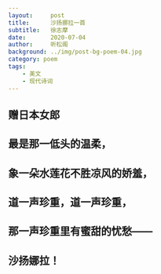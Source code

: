 ```yaml
---
layout:     post
title:      沙扬挪拉一首
subtitle:   徐志摩
date:       2020-07-04
author:     听松阁
background: ../img/post-bg-poem-04.jpg
category: poem
tags:
    - 美文
    - 现代诗词
---
```


## 赠日本女郎

## 最是那一低头的温柔，

## 象一朵水莲花不胜凉风的娇羞，

## 道一声珍重，道一声珍重，

## 那一声珍重里有蜜甜的忧愁——

## 沙扬娜拉！
